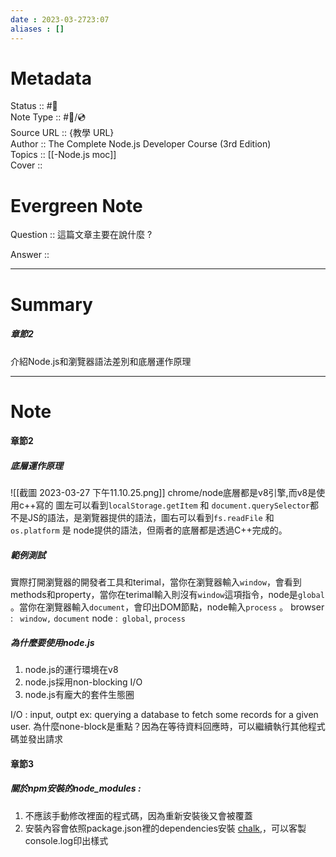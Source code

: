 ```yaml
---
date : 2023-03-2723:07
aliases : []
---
```

# Metadata
Status :: #🌱 <br>
Note Type :: #📨/💿 <br>
Source URL :: {教學 URL} <br>
Author :: The Complete Node.js Developer Course (3rd Edition) <br>
Topics :: [[-Node.js moc]]<br>
Cover ::

# Evergreen Note

Question :: 這篇文章主要在說什麼 ?

Answer ::

---

# Summary 
##### 章節2
介紹Node.js和瀏覽器語法差別和底層運作原理

---

# Note
#### 章節2
##### 底層運作原理
![[截圖 2023-03-27 下午11.10.25.png]]
chrome/node底層都是v8引擎,而v8是使用c++寫的
圖左可以看到`localStorage.getItem` 和 `document.querySelector`都不是JS的語法，是瀏覽器提供的語法，圖右可以看到`fs.readFile` 和 `os.platform` 是 node提供的語法，但兩者的底層都是透過C++完成的。

##### 範例測試
實際打開瀏覽器的開發者工具和terimal，當你在瀏覽器輸入`window`，會看到methods和property，當你在terimal輸入則沒有`window`這項指令，node是`global` 。當你在瀏覽器輸入`document`，會印出DOM節點，node輸入`process` 。
browser : ` window,` `document`
node :` global`, `process`

##### 為什麼要使用node.js
1. node.js的運行環境在v8
2. node.js採用non-blocking I/O
3. node.js有龐大的套件生態圈
   
I/O : input, outpt  ex: querying a database to fetch some records for a given user.
為什麼none-block是重點？因為在等待資料回應時，可以繼續執行其他程式碼並發出請求

####  章節3
##### 關於npm安裝的node_modules : 
1. 不應該手動修改裡面的程式碼，因為重新安裝後又會被覆蓋
2. 安裝內容會依照package.json裡的dependencies安裝
[chalk](https://www.npmjs.com/package/chalk),，可以客製console.log印出樣式